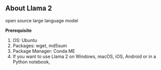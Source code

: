 ## About Llama 2

open source large language model

**Prerequisite**

1. OS: Ubuntu
2. Packages: wget, md5sum
3. Package Manager: Conda ME
4. If you want to use Llama 2 on Windows, macOS, iOS, Android or in a Python notebook,


